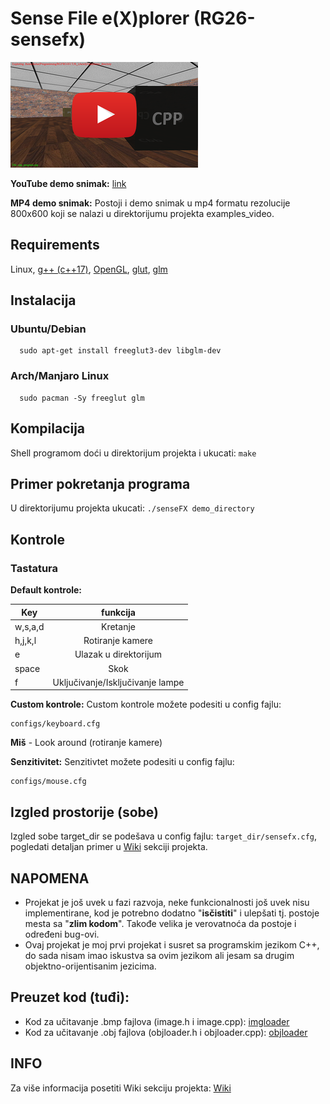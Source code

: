 # Sense File e(X)plorer (RG26-sensefx)
[![not found](examples_img/yt-thumbnail.png?raw=true)](https://www.youtube.com/watch?v=HEGZIUWtsqQ)

**YouTube demo snimak:** [link](https://www.youtube.com/watch?v=HEGZIUWtsqQ)

**MP4 demo snimak:** Postoji i demo snimak u mp4 formatu rezolucije 800x600 koji se nalazi u direktorijumu projekta examples_video.

## Requirements
   Linux, [g++ (c++17)](https://gcc.gnu.org/), [OpenGL](https://www.opengl.org/), [glut](https://www.opengl.org/resources/libraries/glut/), [glm](https://glm.g-truc.net/0.9.8/index.html)

## Instalacija
### Ubuntu/Debian
      sudo apt-get install freeglut3-dev libglm-dev
### Arch/Manjaro Linux
      sudo pacman -Sy freeglut glm

## Kompilacija
Shell programom doći u direktorijum projekta i ukucati: `make`

## Primer pokretanja programa
U direktorijumu projekta ukucati:
     `./senseFX demo_directory`

## Kontrole
### Tastatura

**Default kontrole:**

| Key              | funkcija                         |
| ---------------- |:--------------------------------:|
| w,s,a,d          | Kretanje                         |
| h,j,k,l          | Rotiranje kamere                 |
| e                | Ulazak u direktorijum            |
| space            | Skok                             |
| f                | Uključivanje/Isključivanje lampe |

**Custom kontrole:** Custom kontrole možete podesiti u config fajlu:

    configs/keyboard.cfg

**Miš** - Look around (rotiranje kamere)

**Senzitivitet:** Senzitivtet možete podesiti u config fajlu:

    configs/mouse.cfg

## Izgled prostorije (sobe) 
Izgled sobe target_dir se podešava u config fajlu: `target_dir/sensefx.cfg`, pogledati detaljan primer u [Wiki](https://github.com/MATF-RG17/RG026-sensefx/wiki) sekciji projekta.

## NAPOMENA
* Projekat je još uvek u fazi razvoja, neke funkcionalnosti još uvek nisu implementirane, kod je potrebno dodatno "**isčistiti**" i ulepšati tj. postoje mesta sa "**zlim kodom**". Takođe velika je verovatnoća da postoje i određeni bug-ovi.
* Ovaj projekat je moj prvi projekat i susret sa programskim jezikom C++, do sada nisam imao iskustva sa ovim jezikom ali jesam sa drugim objektno-orijentisanim jezicima.

## Preuzet kod (tuđi):
* Kod za učitavanje .bmp fajlova (image.h i image.cpp): [imgloader](http://poincare.matf.bg.ac.rs/~ivan/files/rg/vezbe/07/32_texture.tar.bz2)
* Kod za učitavanje .obj fajlova (objloader.h i objloader.cpp): [objloader](https://github.com/huamulan/OpenGL-tutorial/blob/master/common)

## INFO
Za više informacija posetiti Wiki sekciju projekta: [Wiki](https://github.com/MATF-RG17/RG026-sensefx/wiki)
